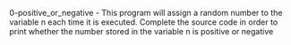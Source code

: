 0-positive_or_negative - This program will assign a random number to the variable n each time it is executed. Complete the source code in order to print whether the number stored in the variable n is positive or negative
